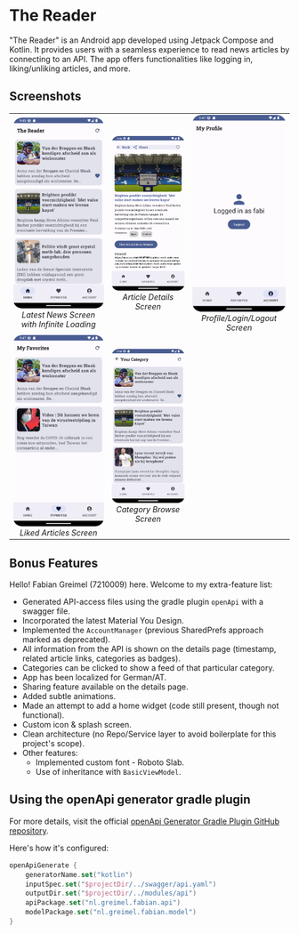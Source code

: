 # The Reader

"The Reader" is an Android app developed using Jetpack Compose and Kotlin. It provides users with a seamless experience to read news articles by connecting to an API. The app offers functionalities like logging in, liking/unliking articles, and more.
## Screenshots

<table>
  <tr>
    <td align="center">
      <img src="demo_images/main_screen.png" alt="Latest News" width="200"><br>
      <em>Latest News Screen with Infinite Loading</em>
    </td>
    <td align="center">
      <img src="demo_images/details_screen.png" alt="Article Details" width="200"><br>
      <em>Article Details Screen</em>
    </td>
    <td align="center">
      <img src="demo_images/my_profile_screen.png" alt="Profile/Login/Logout" width="200"><br>
      <em>Profile/Login/Logout Screen</em>
    </td>
  </tr>
  <tr>
    <td align="center">
      <img src="demo_images/favourites_screen.png" alt="Liked Articles" width="200"><br>
      <em>Liked Articles Screen</em>
    </td>
    <td align="center">
      <img src="demo_images/category_sports_screen.png" alt="Category Browse" width="200"><br>
      <em>Category Browse Screen</em>
    </td>
    <td align="center">
      <!-- You can leave this cell empty or add another image or text if needed -->
    </td>
  </tr>
</table>



## Bonus Features

Hello! Fabian Greimel (7210009) here. Welcome to my extra-feature list:

- Generated API-access files using the gradle plugin `openApi` with a swagger file.
- Incorporated the latest Material You Design.
- Implemented the `AccountManager` (previous SharedPrefs approach marked as deprecated).
- All information from the API is shown on the details page (timestamp, related article links, categories as badges).
- Categories can be clicked to show a feed of that particular category.
- App has been localized for German/AT.
- Sharing feature available on the details page.
- Added subtle animations.
- Made an attempt to add a home widget (code still present, though not functional).
- Custom icon & splash screen.
- Clean architecture (no Repo/Service layer to avoid boilerplate for this project's scope).
- Other features:
    - Implemented custom font - Roboto Slab.
    - Use of inheritance with `BasicViewModel`.

## Using the openApi generator gradle plugin

For more details, visit the official [openApi Generator Gradle Plugin GitHub repository](https://github.com/OpenAPITools/openapi-generator/tree/master/modules/openapi-generator-gradle-plugin).

Here's how it's configured:

```kotlin
openApiGenerate {
    generatorName.set("kotlin")
    inputSpec.set("$projectDir/../swagger/api.yaml")
    outputDir.set("$projectDir/../modules/api")
    apiPackage.set("nl.greimel.fabian.api")
    modelPackage.set("nl.greimel.fabian.model")
}
